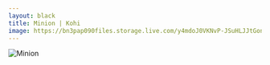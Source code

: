 ```yaml
---
layout: black
title: Minion | Kohi
image: https://bn3pap090files.storage.live.com/y4mdoJ0VKNvP-JSuHLJJtGonC6NythYNx9v74Ya6EYn4yHhd0snWJI5krQWmtmgE7uLxHPWs2bZ_dGOiPPEdXJbdBCwIIkwfzQbNxVRjSf6pOFeR4Y9PZ1h0B5nm-OcMVONCuFG87OlahP_7t8KPiOUA_QfNg7vyCHZrpNezoBB5pTx9BN_FCNcxtI8-GEgbwQNb37q-hKCcPTxKmvwepqpRQ/Minion.jpg?width=1415&height=1062
---
```

![Minion](https://bn3pap090files.storage.live.com/y4mdoJ0VKNvP-JSuHLJJtGonC6NythYNx9v74Ya6EYn4yHhd0snWJI5krQWmtmgE7uLxHPWs2bZ_dGOiPPEdXJbdBCwIIkwfzQbNxVRjSf6pOFeR4Y9PZ1h0B5nm-OcMVONCuFG87OlahP_7t8KPiOUA_QfNg7vyCHZrpNezoBB5pTx9BN_FCNcxtI8-GEgbwQNb37q-hKCcPTxKmvwepqpRQ/Minion.jpg?width=1415&height=1062)
